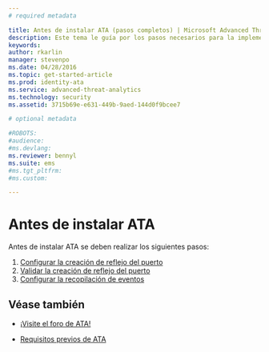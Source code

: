 ```yaml
---
# required metadata

title: Antes de instalar ATA (pasos completos) | Microsoft Advanced Threat Analytics
description: Este tema le guía por los pasos necesarios para la implementación de ATA.
keywords:
author: rkarlin
manager: stevenpo
ms.date: 04/28/2016
ms.topic: get-started-article
ms.prod: identity-ata
ms.service: advanced-threat-analytics
ms.technology: security
ms.assetid: 3715b69e-e631-449b-9aed-144d0f9bcee7

# optional metadata

#ROBOTS:
#audience:
#ms.devlang:
ms.reviewer: bennyl
ms.suite: ems
#ms.tgt_pltfrm:
#ms.custom:

---
```


# Antes de instalar ATA

Antes de instalar ATA se deben realizar los siguientes pasos:

1. [Configurar la creación de reflejo del puerto](configure-port-mirroring.md)
2. [Validar la creación de reflejo del puerto](validate-port-mirroring.md)
3. [Configurar la recopilación de eventos](configure-event-collection.md)



## Véase también

- [¡Visite el foro de ATA!](https://social.technet.microsoft.com/Forums/security/en-US/home?forum=mata)

- [Requisitos previos de ATA](/advanced-threat-analytics/plan-design/ata-prerequisites)



<!--HONumber=May16_HO4-->


